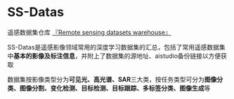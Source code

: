 # SS-Datas

遥感数据集仓库 [『Remote sensing datasets warehouse』](README.md)


SS-Datas是遥感影像领域常用的深度学习数据集的汇总，包括了常用遥感数据集中**基本的影像及标注信息**，并附上了数据集的源地址、aistudio备份链接以方便获取


数据集按影像类型分为**可见光、高光谱、SAR**三大类，按任务类型可分为**图像分类、图像分割、变化检测、目标检测、目标跟踪、多标签分类、图像生成**等
